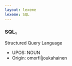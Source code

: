 ```yaml
---
layout: lexeme
lexeme: SQL
---
```


###  SQL₁

Structured Query Language
* UPOS:  NOUN
* Origin:  omorfi|joukahainen

